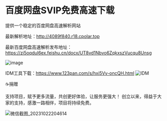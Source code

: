 # 百度网盘SVIP免费高速下载
提供一个稳定的百度网盘高速解析网站

最新解析地址：http://4089f840.r18.cpolar.top

最新百度网盘高速解析发布地址：
https://zi5oqdul6ex.feishu.cn/docx/UT8vd1Nbvo6ZqkxszVucqu8Unsg

![image](https://github.com/xtyyyy1230/baiduwp/assets/9477101/b1076922-8b5e-4cf0-8c01-378f596b8b28)

IDM工具下载：https://www.123pan.com/s/hxi5Vv-oncQH.html
![IDM](https://github.com/xtyyyy1230/baiduwp/assets/9477101/fe29eed4-23aa-4ee2-8600-1c0b8e671cd0)


☕捐赠

支持项目，赋予更多流量，共创更好体验，让服务更强大！
创立以来，得益于大家的支持，感激一路相伴，项目将持续免费。

![微信截图_20231022204614](https://github.com/xtyyyy1230/baiduwp/assets/9477101/738eba66-27c5-46a5-bf1f-6b82f2ccf387)

